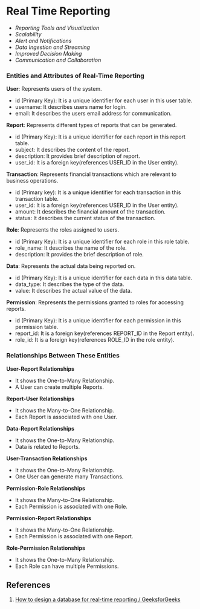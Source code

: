 # Real Time Reporting

- _Reporting Tools and Visualization_
- _Scalability_
- _Alert and Notifications_
- _Data Ingestion and Streaming_
- _Improved Decision Making_
- _Communication and Collaboration_

### Entities and Attributes of Real-Time Reporting

**User**: Represents users of the system.

- id (Primary Key): It is a unique identifier for each user in this user table.
- username: It describes users name for login.
- email: It describes the users email address for communication.

**Report**: Represents different types of reports that can be generated.

- id (Primary Key): It is a unique identifier for each report in this report table.
- subject: It describes the content of the report.
- description: It provides brief description of report.
- user_id: It is a foreign key(references USER_ID in the User entity).

**Transaction**: Represents financial transactions which are relevant to business operations.

- id (Primary key): It is a unique identifier for each transaction in this transaction table.
- user_id: It is a foreign key(references USER_ID in the User entity).
- amount: It describes the financial amount of the transaction.
- status: It describes the current status of the transaction.

**Role**: Represents the roles assigned to users.

- id (Primary Key): It is a unique identifier for each role in this role table.
- role_name: It describes the name of the role.
- description: It provides the brief description of role.

**Data**: Represents the actual data being reported on.

- id (Primary Key): It is a unique identifier for each data in this data table.
- data_type: It describes the type of the data.
- value: It describes the actual value of the data.

**Permission**: Represents the permissions granted to roles for accessing reports.

- id (Primary Key): It is a unique identifier for each permission in this permission table.
- report_id: It is a foreign key(references REPORT_ID in the Report entity).
- role_id: It is a foreign key(references ROLE_ID in the role entity).

### Relationships Between These Entities

**User-Report Relationships**

- It shows the One-to-Many Relationship.
- A User can create multiple Reports.

**Report-User Relationships**

- It shows the Many-to-One Relationship.
- Each Report is associated with one User.

**Data-Report Relationships**

- It shows the One-to-Many Relationship.
- Data is related to Reports.

**User-Transaction Relationships**

- It shows the One-to-Many Relationship.
- One User can generate many Transactions.

**Permission-Role Relationships**

- It shows the Many-to-One Relationship.
- Each Permission is associated with one Role.

**Permission-Report Relationships**

- It shows the Many-to-One Relationship.
- Each Permission is associated with one Report.

**Role-Permission Relationships**

- It shows the One-to-Many Relationship.
- Each Role can have multiple Permissions.

## References

1. [How to design a database for real-time reporting / GeeksforGeeks](https://www.geeksforgeeks.org/how-to-design-a-database-for-real-time-reporting/?ref=ml_lbp)
